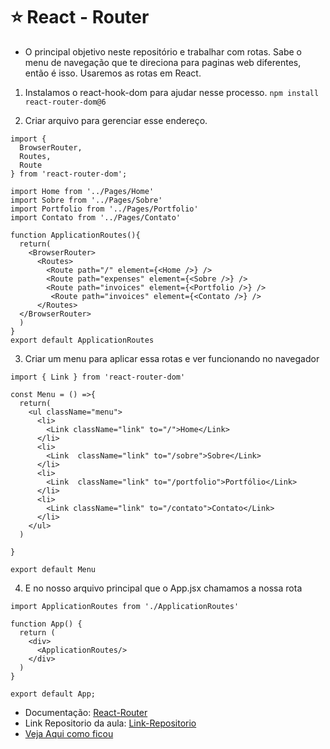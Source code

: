 # ⭐ React - Router 

* O principal objetivo neste repositório e trabalhar com rotas. 
Sabe o menu de navegação que te direciona para paginas web diferentes, então é isso.
Usaremos as rotas em React. 

1. Instalamos o react-hook-dom para ajudar nesse processo.
```npm install react-router-dom@6```

2. Criar arquivo para gerenciar esse endereço.
```
import {  
  BrowserRouter,
  Routes,
  Route
} from 'react-router-dom';

import Home from '../Pages/Home'
import Sobre from '../Pages/Sobre'
import Portfolio from '../Pages/Portfolio'
import Contato from '../Pages/Contato'

function ApplicationRoutes(){
  return(
    <BrowserRouter>
      <Routes>
        <Route path="/" element={<Home />} />
        <Route path="expenses" element={<Sobre />} />
        <Route path="invoices" element={<Portfolio />} />
         <Route path="invoices" element={<Contato />} />
      </Routes>
  </BrowserRouter>
  )
}
export default ApplicationRoutes
```
3. Criar um menu para aplicar essa rotas e ver funcionando no navegador 
```
import { Link } from 'react-router-dom'

const Menu = () =>{
  return(
    <ul className="menu">
      <li>
        <Link className="link" to="/">Home</Link>
      </li>
      <li>
        <Link  className="link" to="/sobre">Sobre</Link>
      </li>
      <li>
        <Link  className="link" to="/portfolio">Portfólio</Link>
      </li>
      <li>
        <Link className="link" to="/contato">Contato</Link>
      </li>
    </ul>
  )

}

export default Menu
```
4. E no nosso arquivo principal que o App.jsx chamamos a nossa rota
```
import ApplicationRoutes from './ApplicationRoutes'

function App() {
  return (
    <div>      
      <ApplicationRoutes/>    
    </div>   
  )
}

export default App;
```
* Documentação: [React-Router](https://reactrouter.com/docs/en/v6)
* Link Repositorio da aula: [Link-Repositorio](https://github.com/coelholeticia/On17-TodasEmTech-ReactIII)
* [Veja Aqui como ficou](https://portfolio-leticia-coelho.netlify.app/)
